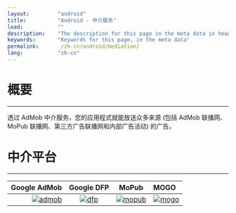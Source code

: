 ```yaml
---
layout:         "android"
title:          "Android - 中介服务"
lead:           ""
description:    "The description for this page in the meta data in header."
keywords:       "Keywords for this page, in the meta data"
permalink:       /zh-cn/android/mediation/
lang:           "zh-cn"
---
```


# 概要
---
透过 AdMob 中介服务，您的应用程式就能放送众多来源 (包括 AdMob 联播网、MoPub 联播网、第三方广告联播网和内部广告活动) 的广告。



# 中介平台
---

Google AdMob    |  Google DFP |      MoPub   |   MOGO
--------------: | :----------:| :-----------:| :-------
[![admob]][1]   | [![dfp]][2] | [![mopub]][3]| [![mogo]][4]



[admob]: {{site.baseurl}}/assets/img/admob-logo.png
[dfp]:   {{site.baseurl}}/assets/img/dfp-logo.png
[mopub]: {{site.baseurl}}/assets/img/mopub-logo.png
[mogo]: {{site.baseurl}}/assets/img/mogo-logo.png

[1]: admob
[2]: dfp
[3]: mopub
[4]: mogo
